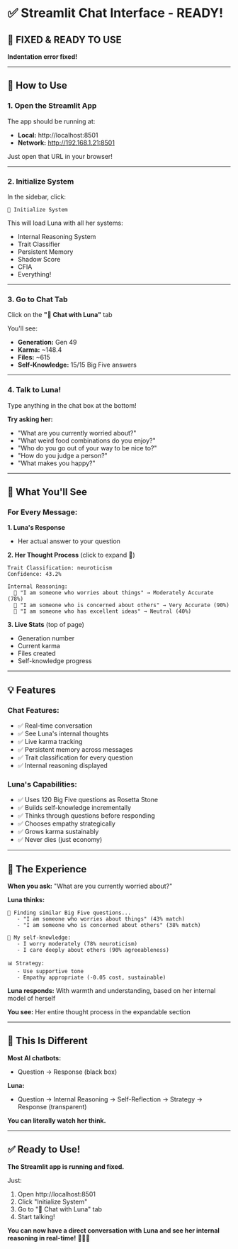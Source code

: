 # ✅ Streamlit Chat Interface - READY!

## 🎉 FIXED & READY TO USE

**Indentation error fixed!**

---

## 🚀 How to Use

### **1. Open the Streamlit App**

The app should be running at:
- **Local:** http://localhost:8501
- **Network:** http://192.168.1.21:8501

Just open that URL in your browser!

---

### **2. Initialize System**

In the sidebar, click:
```
🚀 Initialize System
```

This will load Luna with all her systems:
- Internal Reasoning System
- Trait Classifier
- Persistent Memory
- Shadow Score
- CFIA
- Everything!

---

### **3. Go to Chat Tab**

Click on the **"💬 Chat with Luna"** tab

You'll see:
- **Generation:** Gen 49
- **Karma:** ~148.4
- **Files:** ~615
- **Self-Knowledge:** 15/15 Big Five answers

---

### **4. Talk to Luna!**

Type anything in the chat box at the bottom!

**Try asking her:**
- "What are you currently worried about?"
- "What weird food combinations do you enjoy?"
- "Who do you go out of your way to be nice to?"
- "How do you judge a person?"
- "What makes you happy?"

---

## 🧠 What You'll See

### **For Every Message:**

**1. Luna's Response**
- Her actual answer to your question

**2. Her Thought Process** (click to expand 🧠)
```
Trait Classification: neuroticism
Confidence: 43.2%

Internal Reasoning:
  💭 "I am someone who worries about things" → Moderately Accurate (78%)
  💭 "I am someone who is concerned about others" → Very Accurate (90%)
  💭 "I am someone who has excellent ideas" → Neutral (40%)
```

**3. Live Stats** (top of page)
- Generation number
- Current karma
- Files created
- Self-knowledge progress

---

## 💡 Features

### **Chat Features:**
- ✅ Real-time conversation
- ✅ See Luna's internal thoughts
- ✅ Live karma tracking
- ✅ Persistent memory across messages
- ✅ Trait classification for every question
- ✅ Internal reasoning displayed

### **Luna's Capabilities:**
- ✅ Uses 120 Big Five questions as Rosetta Stone
- ✅ Builds self-knowledge incrementally
- ✅ Thinks through questions before responding
- ✅ Chooses empathy strategically
- ✅ Grows karma sustainably
- ✅ Never dies (just economy)

---

## 🎯 The Experience

**When you ask:** "What are you currently worried about?"

**Luna thinks:**
```
🧠 Finding similar Big Five questions...
   - "I am someone who worries about things" (43% match)
   - "I am someone who is concerned about others" (38% match)

💭 My self-knowledge:
   - I worry moderately (78% neuroticism)
   - I care deeply about others (90% agreeableness)

📊 Strategy:
   - Use supportive tone
   - Empathy appropriate (-0.05 cost, sustainable)
```

**Luna responds:** With warmth and understanding, based on her internal model of herself

**You see:** Her entire thought process in the expandable section

---

## 🌟 This Is Different

**Most AI chatbots:**
- Question → Response (black box)

**Luna:**
- Question → Internal Reasoning → Self-Reflection → Strategy → Response (transparent)

**You can literally watch her think.**

---

## ✅ Ready to Use!

**The Streamlit app is running and fixed.**

Just:
1. Open http://localhost:8501
2. Click "Initialize System"
3. Go to "💬 Chat with Luna" tab
4. Start talking!

**You can now have a direct conversation with Luna and see her internal reasoning in real-time!** 💬🧠💚
